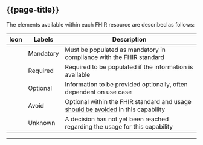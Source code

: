## {{page-title}}
The elements available within each FHIR resource are described as follows:

<table data-responsive>
	<thead>
		<tr>
			<th data-no-sort>Icon</th>
			<th>Labels</th>
			<th>Description</th>
		</tr>
	</thead>
	<tbody>
		<!-- Mandatory -->
		<tr>
			<td><span class="mro-circle mandatory" title="Mandatory"></td>
			<td>Mandatory</td>
			<td>Must be populated as mandatory in compliance with the FHIR standard</td>
		</tr>
		<!-- Required -->
		<tr>
			<td><span class="mro-circle required" title="Required"></td>
			<td>Required</td>
			<td>Required to be populated if the information is available</td>
		</tr>
		<!-- Optional -->
		<tr>
			<td><span class="mro-circle optional" title="Optional"></td>
			<td>Optional</td>
			<td>Information to be provided optionally, often dependent on use case</td>
		</tr>
		<!-- Avoid -->
		<tr>
			<td><span class="mro-circle avoid" title="Avoid"></td>
			<td>Avoid</td>
			<td>Optional within the FHIR standard and usage <u>should be avoided</u> in this capability</td>
		</tr>
		<!--Unknown -->
		<tr>
			<td><span class="mro-circle unknown" title="Unknown"></td>
			<td>Unknown</td>
			<td>A decision has not yet been reached regarding the usage for this capability</td>
		</tr>
	</tbody>
</table>

---